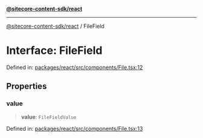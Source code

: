 [**@sitecore-content-sdk/react**](../README.md)

***

[@sitecore-content-sdk/react](../README.md) / FileField

# Interface: FileField

Defined in: [packages/react/src/components/File.tsx:12](https://github.com/Sitecore/xmc-jss-dev/blob/643e3fe82af3b30800fd4ecaa7f98eb7f13d1ef6/packages/react/src/components/File.tsx#L12)

## Properties

### value

> **value**: `FileFieldValue`

Defined in: [packages/react/src/components/File.tsx:13](https://github.com/Sitecore/xmc-jss-dev/blob/643e3fe82af3b30800fd4ecaa7f98eb7f13d1ef6/packages/react/src/components/File.tsx#L13)
